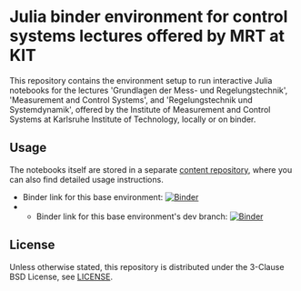 # Julia binder environment for control systems lectures offered by MRT at KIT

This repository contains the environment setup to run interactive Julia notebooks for the lectures 'Grundlagen der Mess- und Regelungstechnik', 'Measurement and Control Systems', and 'Regelungstechnik und Systemdynamik', offered by the Institute of Measurement and Control Systems at Karlsruhe Institute of Technology, locally or on binder.

## Usage

The notebooks itself are stored in a separate [content repository](https://github.com/KIT-MRT/control_systems_lecture_content), where you can also find detailed usage instructions.

- Binder link for this base environment: [![Binder](https://mybinder.org/badge_logo.svg)](https://mybinder.org/v2/gh/KIT-MRT/control_systems_lecture_base/HEAD)
- - Binder link for this base environment's dev branch: [![Binder](https://mybinder.org/badge_logo.svg)](https://mybinder.org/v2/gh/KIT-MRT/control_systems_lecture_base/dev)

## License

Unless otherwise stated, this repository is distributed under the 3-Clause BSD License, see [LICENSE](LICENSE).

